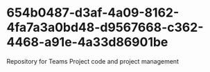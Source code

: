 # 654b0487-d3af-4a09-8162-4fa7a3a0bd48-d9567668-c362-4468-a91e-4a33d86901be
Repository for Teams Project code and project management
